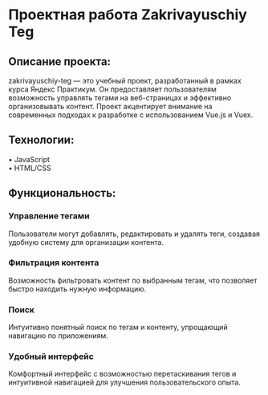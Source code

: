 <h1>Проектная работа Zakrivayuschiy Teg</h1>

<h2>Описание проекта:</h2>

zakrivayuschiy-teg — это учебный проект, разработанный в рамках курса Яндекс Практикум. Он предоставляет пользователям возможность управлять тегами на веб-страницах и эффективно организовывать контент. Проект акцентирует внимание на современных подходах к разработке с использованием Vue.js и Vuex.

<h2>Технологии:</h2>

• JavaScript  
• HTML/CSS    

<h2>Функциональность:</h2>

<h3>Управление тегами</h3>  
Пользователи могут добавлять, редактировать и удалять теги, создавая удобную систему для организации контента.  

<h3>Фильтрация контента</h3>  
Возможность фильтровать контент по выбранным тегам, что позволяет быстро находить нужную информацию.  

<h3>Поиск</h3>  
Интуитивно понятный поиск по тегам и контенту, упрощающий навигацию по приложениям.  

<h3>Удобный интерфейс</h3>  
Комфортный интерфейс с возможностью перетаскивания тегов и интуитивной навигацией для улучшения пользовательского опыта.
